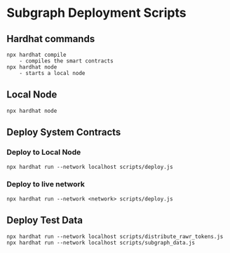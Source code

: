 # Subgraph Deployment Scripts

## Hardhat commands
    npx hardhat compile
        - compiles the smart contracts
    npx hardhat node
        - starts a local node

## Local Node
    npx hardhat node

## Deploy System Contracts

### Deploy to Local Node
    npx hardhat run --network localhost scripts/deploy.js

### Deploy to live network
    npx hardhat run --network <network> scripts/deploy.js

## Deploy Test Data
    npx hardhat run --network localhost scripts/distribute_rawr_tokens.js
    npx hardhat run --network localhost scripts/subgraph_data.js
